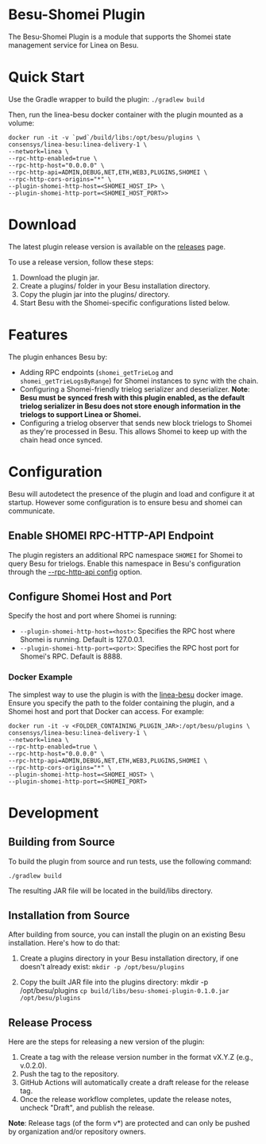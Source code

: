 # Besu-Shomei Plugin

The Besu-Shomei Plugin is a module that supports the Shomei state management service for Linea on Besu.

# Quick Start

Use the Gradle wrapper to build the plugin:
`./gradlew build`

Then, run the linea-besu docker container with the plugin mounted as a volume:
```
docker run -it -v `pwd`/build/libs:/opt/besu/plugins \
consensys/linea-besu:linea-delivery-1 \
--network=linea \
--rpc-http-enabled=true \
--rpc-http-host="0.0.0.0" \
--rpc-http-api=ADMIN,DEBUG,NET,ETH,WEB3,PLUGINS,SHOMEI \
--rpc-http-cors-origins="*" \
--plugin-shomei-http-host=<SHOMEI_HOST_IP> \
--plugin-shomei-http-port=<SHOMEI_HOST_PORT>>
```



# Download
The latest plugin release version is available on the [releases](https://github.com/ConsenSys/besu-shomei-plugin/releases) page.

To use a release version, follow these steps:

1. Download the plugin jar.
2. Create a plugins/ folder in your Besu installation directory.
3. Copy the plugin jar into the plugins/ directory.
4. Start Besu with the Shomei-specific configurations listed below.

# Features
The plugin enhances Besu by:

* Adding RPC endpoints (`shomei_getTrieLog` and `shomei_getTrieLogsByRange`) for Shomei instances to sync with the chain.
* Configuring a Shomei-friendly trielog serializer and deserializer. **Note**: __Besu must be synced fresh with this plugin enabled, as the default trielog serializer in Besu does not store enough information in the trielogs to support Linea or Shomei.__
* Configuring a trielog observer that sends new block trielogs to Shomei as they're processed in Besu. This allows Shomei to keep up with the chain head once synced.


# Configuration
Besu will autodetect the presence of the plugin and load and configure it at startup.  However some configuration is to ensure besu and shomei can communicate.

## Enable SHOMEI RPC-HTTP-API Endpoint
The plugin registers an additional RPC namespace `SHOMEI` for Shomei to query Besu for trielogs. Enable this namespace in Besu's configuration through the [--rpc-http-api config](https://besu.hyperledger.org/en/stable/public-networks/reference/cli/options/#rpc-http-api) option.  

## Configure Shomei Host and Port

Specify the host and port where Shomei is running:

* `--plugin-shomei-http-host=<host>`: Specifies the RPC host where Shomei is running. Default is 127.0.0.1.
* `--plugin-shomei-http-port=<port>`: Specifies the RPC host port for Shomei's RPC. Default is 8888.

### Docker Example
The simplest way to use the plugin is with the [linea-besu](https://hub.docker.com/r/consensys/linea-besu) docker image. Ensure you specify the path to the folder containing the plugin, and a Shomei host and port that Docker can access. For example:

```
docker run -it -v <FOLDER_CONTAINING_PLUGIN_JAR>:/opt/besu/plugins \
consensys/linea-besu:linea-delivery-1 \
--network=linea \
--rpc-http-enabled=true \
--rpc-http-host="0.0.0.0" \
--rpc-http-api=ADMIN,DEBUG,NET,ETH,WEB3,PLUGINS,SHOMEI \
--rpc-http-cors-origins="*" \
--plugin-shomei-http-host=<SHOMEI_HOST> \
--plugin-shomei-http-port=<SHOMEI_PORT>
```


# Development

## Building from Source
To build the plugin from source and run tests, use the following command:

``./gradlew build``

The resulting JAR file will be located in the build/libs directory.

## Installation from Source
After building from source, you can install the plugin on an existing Besu installation. Here's how to do that:

1. Create a plugins directory in your Besu installation directory, if one doesn't already exist:
`mkdir -p /opt/besu/plugins`

2. Copy the built JAR file into the plugins directory: 
mkdir -p /opt/besu/plugins
`cp build/libs/besu-shomei-plugin-0.1.0.jar /opt/besu/plugins`


## Release Process
Here are the steps for releasing a new version of the plugin:
1. Create a tag with the release version number in the format vX.Y.Z (e.g., v.0.2.0).
2. Push the tag to the repository.
3. GitHub Actions will automatically create a draft release for the release tag.
4. Once the release workflow completes, update the release notes, uncheck "Draft", and publish the release.

**Note**: Release tags (of the form v*) are protected and can only be pushed by organization and/or repository owners. 
